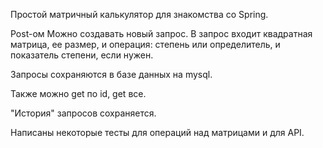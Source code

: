 Простой матричный калькулятор для знакомства со Spring.

Post-ом Можно создавать новый запрос. В запрос входит квадратная матрица, ее размер, и операция: степень или определитель, и показатель степени, если нужен.

Запросы сохраняются в базе данных на mysql.

Также можно get по id, get все.

"История" запросов сохраняется.

Написаны некоторые тесты для операций над матрицами и для API.
